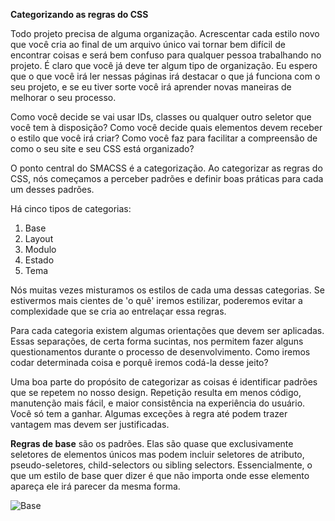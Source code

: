 **Categorizando as regras do CSS**

Todo projeto precisa de alguma organização. Acrescentar cada estilo novo que você cria ao final de um arquivo único vai tornar bem difícil de encontrar coisas e será bem confuso para qualquer pessoa trabalhando no projeto. É claro que você já deve ter algum tipo de organização. Eu espero que o que você irá ler nessas páginas irá destacar o que já funciona com o seu projeto, e se eu tiver sorte você irá aprender novas maneiras de melhorar o seu processo.

Como você decide se vai usar IDs, classes ou qualquer outro seletor que você tem à disposição? Como você decide quais elementos devem receber o estilo que você irá criar? Como você faz para facilitar a compreensão de como o seu site e seu CSS está organizado?

O ponto central do SMACSS é a categorização. Ao categorizar as regras do CSS, nós começamos a perceber padrões e definir boas práticas para cada um desses padrões.

Há cinco tipos de categorias:
1. Base
2. Layout
3. Modulo
4. Estado
5. Tema

Nós muitas vezes misturamos os estilos de cada uma dessas categorias. Se estivermos mais cientes de 'o quê' iremos estilizar, poderemos evitar a complexidade que se cria ao entrelaçar essa regras. 

Para cada categoria existem algumas orientações que devem ser aplicadas. Essas separações, de certa forma sucintas, nos permitem fazer alguns questionamentos durante o processo de desenvolvimento. Como iremos codar determinada coisa e porquê iremos codá-la desse jeito?

Uma boa parte do propósito de categorizar as coisas é identificar padrões que se repetem no nosso design. Repetição resulta em menos código, manutenção mais fácil, e maior consistência na experiência do usuário. Você só tem a ganhar. Algumas exceções à regra até podem trazer vantagem mas devem ser justificadas.

**Regras de base** são os padrões. Elas são quase que exclusivamente seletores de elementos únicos mas podem incluir seletores de atributo, pseudo-seletores, child-selectors ou sibling selectors. Essencialmente, o que um estilo de base quer dizer é que não importa onde esse elemento apareça ele irá parecer da mesma forma.

![Base](images/Base.jpg)
